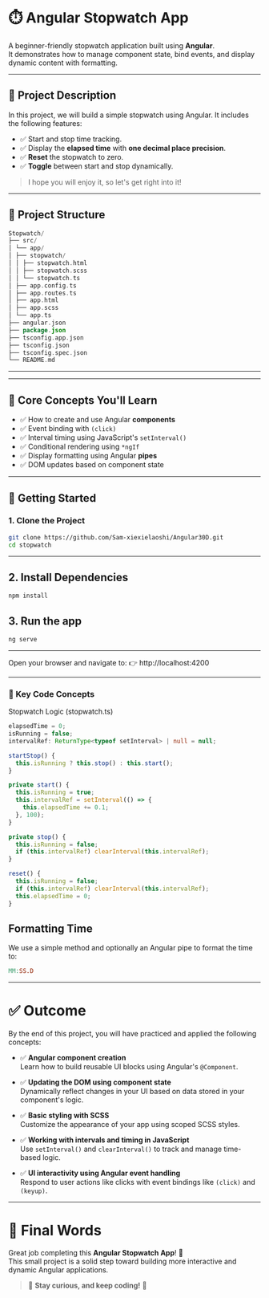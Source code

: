 # ⏱️ Angular Stopwatch App

A beginner-friendly stopwatch application built using **Angular**.  
It demonstrates how to manage component state, bind events, and display dynamic content with formatting.

---

## 📌 Project Description

In this project, we will build a simple stopwatch using Angular. It includes the following features:

- ✅ Start and stop time tracking.
- ✅ Display the **elapsed time** with **one decimal place precision**.
- ✅ **Reset** the stopwatch to zero.
- ✅ **Toggle** between start and stop dynamically.

> I hope you will enjoy it, so let's get right into it!

---

## 📁 Project Structure

```kotlin
Stopwatch/
├── src/
│ └── app/
│ ├── stopwatch/
│ │ ├── stopwatch.html
│ │ ├── stopwatch.scss
│ │ └── stopwatch.ts
│ ├── app.config.ts
│ ├── app.routes.ts
│ ├── app.html
│ ├── app.scss
│ └── app.ts
├── angular.json
├── package.json
├── tsconfig.app.json
├── tsconfig.json
├── tsconfig.spec.json
└── README.md
```

---


---

## 🧠 Core Concepts You'll Learn

- ✅ How to create and use Angular **components**
- ✅ Event binding with `(click)`
- ✅ Interval timing using JavaScript's `setInterval()`
- ✅ Conditional rendering using `*ngIf`
- ✅ Display formatting using Angular **pipes**
- ✅ DOM updates based on component state

---

## 🚀 Getting Started

### 1. Clone the Project

```bash
git clone https://github.com/Sam-xiexielaoshi/Angular30D.git
cd stopwatch
```

---

## 2. Install Dependencies
```bash
npm install
```
## 3. Run the app
```bash
ng serve
```

--- 

Open your browser and navigate to:
👉 http://localhost:4200

---

### 🧩 Key Code Concepts

Stopwatch Logic (stopwatch.ts)
```ts
elapsedTime = 0;
isRunning = false;
intervalRef: ReturnType<typeof setInterval> | null = null;

startStop() {
  this.isRunning ? this.stop() : this.start();
}

private start() {
  this.isRunning = true;
  this.intervalRef = setInterval(() => {
    this.elapsedTime += 0.1;
  }, 100);
}

private stop() {
  this.isRunning = false;
  if (this.intervalRef) clearInterval(this.intervalRef);
}

reset() {
  this.isRunning = false;
  if (this.intervalRef) clearInterval(this.intervalRef);
  this.elapsedTime = 0;
}
```

## Formatting Time

We use a simple method and optionally an Angular pipe to format the time to:

```makefile
MM:SS.D
```

---

# ✅ Outcome

By the end of this project, you will have practiced and applied the following concepts:

- ✅ **Angular component creation**  
  Learn how to build reusable UI blocks using Angular's `@Component`.

- ✅ **Updating the DOM using component state**  
  Dynamically reflect changes in your UI based on data stored in your component's logic.

- ✅ **Basic styling with SCSS**  
  Customize the appearance of your app using scoped SCSS styles.

- ✅ **Working with intervals and timing in JavaScript**  
  Use `setInterval()` and `clearInterval()` to track and manage time-based logic.

- ✅ **UI interactivity using Angular event handling**  
  Respond to user actions like clicks with event bindings like `(click)` and `(keyup)`.

---

# 🎉 Final Words

Great job completing this **Angular Stopwatch App**! 🥳  
This small project is a solid step toward building more interactive and dynamic Angular applications.

> 🚀 **Stay curious, and keep coding!** 💪
```